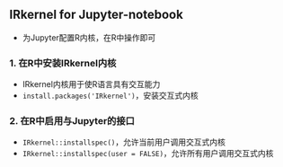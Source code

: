 ## IRkernel for Jupyter-notebook
- 为Jupyter配置R内核，在R中操作即可

### 1. 在R中安装IRkernel内核
- IRkernel内核用于使R语言具有交互能力
- `install.packages('IRkernel')`，安装交互式内核

### 2. 在R中启用与Jupyter的接口
- `IRkernel::installspec()`，允许当前用户调用交互式内核
- `IRkernel::installspec(user = FALSE)`，允许所有用户调用交互式内核
